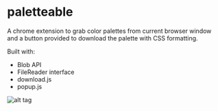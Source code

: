 # paletteable
A chrome extension to grab color palettes from current browser window and a button provided to download the palette with CSS formatting.

Built with:

- Blob API
- FileReader interface
- download.js
- popup.js

![alt tag](https://raw.githubusercontent.com/jgresalfi/paletteable/master/paletteable.png)
